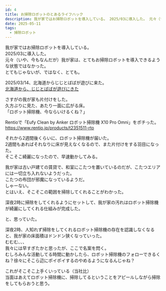 ```yaml
---
id: 4
title: お掃除ロボットのとあるライフハック
description: 我が家ではお掃除ロボットを導入している。 2025/03に導入した。 元々（いや、今もなんだが）我が家は、とてもお掃除ロボットを導入できるよ...
date: 2025-05-11
tags:
  - 掃除ロボット
---
```

我が家ではお掃除ロボットを導入している。  
2025/03に導入した。  
元々（いや、今もなんだが）我が家は、とてもお掃除ロボットを導入できるような状態ではなかった。  
とてもじゃないが、ではなく、とても。

2025/03/14、北海道からじじとばばが遊びに来た。  
[北海道から、じじとばばが遊びにきた](/diary/2025/03/16)

さすがの我が家も片付けをした。  
久方ぶりに見た、あたり一面に広がる床。  
「ロボット掃除機、今ならいけるくね？」

Rentioで「Eufy Clean by Anker ロボット掃除機 X10 Pro Omni」をポチった。  
https://www.rentio.jp/products/t2351511-rto

それから2週間後くらいに、ロボット掃除機が届いた。  
2週間もあればそれなりに床が見えなくなるので、また片付けをする羽目になった。  
そこそこ綺麗になったので、早速動かしてみる。

我が家は古い戸建ての賃貸で、和室にこたつを置いているのだが、こたつエリアには一切立ち入れないようだった。  
こたつの布団が邪魔になっているようだ。  
しゃーない。  
とはいえ、そこそこの範囲を掃除してくれることがわかった。

深夜2時に掃除をしてくれるようにセットして、我が家の汚れはロボット掃除機が綺麗にしてくれる仕組みが完成した。



と、思っていた。



深夜2時、人知れず掃除をしてくれるロボット掃除機の存在を認識しなくなると、我が家の床面積はドンドン狭くなっていった。  
むむむ、、、  
我々には早すぎたかと思ったが、ここで名案を閃く。  
むしろみんな活動してる時間に動かしたら、ロボット掃除機のフォローできるくね？徐々にそこら辺にポイポイするのやめるようになるんじゃね？

これがそこそこ上手くいっている（当社比）  
当面はあえてロボット掃除機に、掃除してるということをアピールしながら掃除をしてもらおうと思う。
